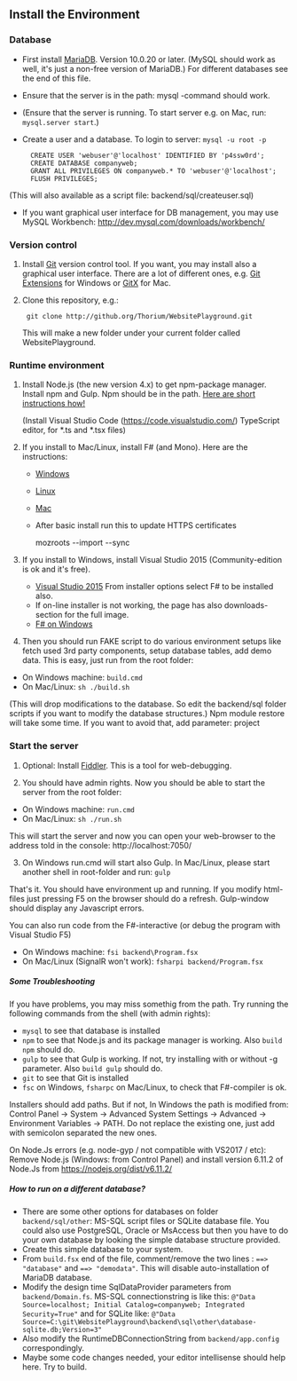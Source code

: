 
## Install the Environment ##

### Database ###

- First install [MariaDB](https://downloads.mariadb.org/). Version 10.0.20 or later. (MySQL should work as well, it's just a non-free version of MariaDB.) For different databases see the end of this file.
- Ensure that the server is in the path: mysql -command should work. 
- (Ensure that the server is running. To start server e.g. on Mac, run: `mysql.server start`.) 
- Create a user and a database. To login to server: `mysql -u root -p`

        CREATE USER 'webuser'@'localhost' IDENTIFIED BY 'p4ssw0rd';
        CREATE DATABASE companyweb;
        GRANT ALL PRIVILEGES ON companyweb.* TO 'webuser'@'localhost';
        FLUSH PRIVILEGES;

(This will also available as a script file: backend/sql/createuser.sql)
- If you want graphical user interface for DB management, you may use MySQL Workbench: http://dev.mysql.com/downloads/workbench/


### Version control ###

1. Install [Git](https://git-scm.com/) version control tool. If you want, you may install also a graphical user interface. There are a lot of different ones, e.g. [Git Extensions](http://sourceforge.net/projects/gitextensions/) for Windows or [GitX](http://gitx.frim.nl/) for Mac. 
2. Clone this repository, e.g.:

        git clone http://github.org/Thorium/WebsitePlayground.git

    This will make a new folder under your current folder called WebsitePlayground.

### Runtime environment ###

1. Install Node.js (the new version 4.x) to get npm-package manager. 
   Install npm and Gulp. Npm should be in the path. 
   [Here are short instructions how!](https://gist.github.com/Thorium/b74c7e3a70e6d20bf705)

   (Install Visual Studio Code (https://code.visualstudio.com/) TypeScript editor, for *.ts and *.tsx files)

2. If you install to Mac/Linux, install F# (and Mono). Here are the instructions:
   - [Windows](http://fsharp.org/use/windows/)
   - [Linux](http://fsharp.org/use/linux/)
   - [Mac](http://fsharp.org/use/mac/)
   
   - After basic install run this to update HTTPS certificates

     mozroots --import --sync

2. If you install to Windows, install Visual Studio 2015 (Community-edition is ok and it's free).
   - [Visual Studio 2015](https://www.visualstudio.com/downloads/download-visual-studio-vs) From installer options select F# to be installed also.
   - If on-line installer is not working, the page has also downloads-section for the full image.
   - [F# on Windows](http://fsharp.org/use/windows/)

3. Then you should run FAKE script to do various environment setups like fetch used 3rd party components, setup database tables, add demo data. This is easy, just run from the root folder:

  - On Windows machine: `build.cmd`
  - On Mac/Linux: `sh ./build.sh`

(This will drop modifications to the database. So edit the backend/sql folder scripts if you want to modify the database structures.)
Npm module restore will take some time. If you want to avoid that, add parameter: project

### Start the server ###

1. Optional: Install [Fiddler](http://www.telerik.com/fiddler). This is a tool for web-debugging.

2. You should have admin rights. Now you should be able to start the server from the root folder:

  - On Windows machine: `run.cmd`
  - On Mac/Linux: `sh ./run.sh`

   This will start the server and now you can open your web-browser to the address told in the console: http://localhost:7050/

3. On Windows run.cmd will start also Gulp. In Mac/Linux, please start another shell in root-folder and run: `gulp`

That's it. You should have environment up and running.
If you modify html-files just pressing F5 on the browser should do a refresh.
Gulp-window should display any Javascript errors.

You can also run code from the F#-interactive (or debug the program with Visual Studio F5)

  - On Windows machine: `fsi backend\Program.fsx`
  - On Mac/Linux (SignalR won't work): `fsharpi backend/Program.fsx`

##### Some Troubleshooting #####

If you have problems, you may miss somethig from the path. Try running the following commands from the shell (with admin rights):

- `mysql` to see that database is installed
- `npm` to see that Node.js and its package manager is working. Also `build npm` should do.
- `gulp` to see that Gulp is working. If not, try installing with or without -g parameter. Also `build gulp` should do.
- `git` to see that Git is installed
- `fsc` on Windows, `fsharpc` on Mac/Linux, to check that F#-compiler is ok.

Installers should add paths. But if not, In Windows the path is modified from:
Control Panel -> System -> Advanced System Settings -> Advanced -> Environment Variables -> PATH. Do not replace the existing one, just add with semicolon separated the new ones.

On Node.Js errors (e.g. node-gyp / not compatible with VS2017 / etc): Remove Node.js (Windows: from Control Panel) and
install version 6.11.2 of Node.Js from https://nodejs.org/dist/v6.11.2/

##### How to run on a different database? #####

- There are some other options for databases on folder `backend/sql/other`: MS-SQL script files or SQLite database file. You could also use PostgreSQL, Oracle or MsAccess but then you have to do your own database by looking the simple database structure provided.
- Create this simple database to your system.
- From `build.fsx` end of the file, comment/remove the two lines : `==> "database"` and `==> "demodata"`. This will disable auto-installation of MariaDB database.
- Modify the design time SqlDataProvider parameters from `backend/Domain.fs`. MS-SQL connectionstring is like this: `@"Data Source=localhost; Initial Catalog=companyweb; Integrated Security=True"` and for SQLite like: `@"Data Source=C:\git\WebsitePlayground\backend\sql\other\database-sqlite.db;Version=3"`
- Also modify the RuntimeDBConnectionString from `backend/app.config` correspondingly.
- Maybe some code changes needed, your editor intellisense should help here. Try to build.